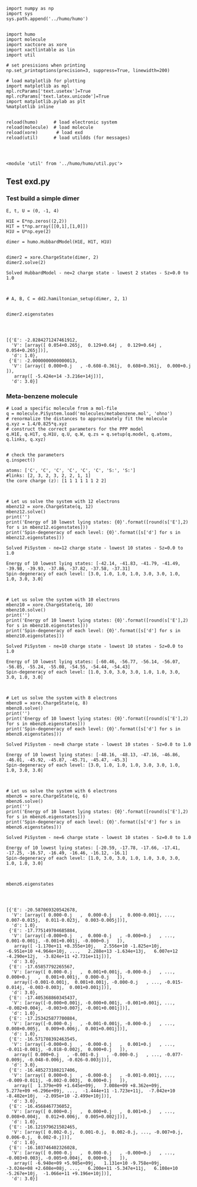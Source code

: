 

    import numpy as np
    import sys
    sys.path.append('../humo/humo')


    import humo
    import molecule
    import xactcore as xore
    import xactlintable as lin
    import util
    
    # set presisions when printing
    np.set_printoptions(precision=3, suppress=True, linewidth=200)
    
    # load matplotlib for plotting
    import matplotlib as mpl
    mpl.rcParams['text.usetex']=True
    mpl.rcParams['text.latex.unicode']=True
    import matplotlib.pylab as plt
    %matplotlib inline


    reload(humo)      # load electronic system
    reload(molecule)  # load molecule
    reload(xore)       # load exd
    reload(util)      # load utildds (for messages)




    <module 'util' from '../humo/humo/util.pyc'>



## Test exd.py

### Test build a simple dimer


    E, t, U = (0, -1, 4)
    
    H1E = E*np.zeros((2,2))
    H1T = t*np.array([[0,1],[1,0]])
    H1U = U*np.eye(2)
    
    dimer = humo.HubbardModel(H1E, H1T, H1U)


    dimer2 = xore.ChargeState(dimer, 2)
    dimer2.solve(2)

    Solved HubbardModel - ne=2 charge state - lowest 2 states - Sz=0.0 to 1.0



    # A, B, C = dd2.hamiltonian_setup(dimer, 2, 1)


    dimer2.eigenstates




    [{'E': -2.8284271247461912,
      'V': [array([ 0.054+0.265j,  0.129+0.64j ,  0.129+0.64j ,  0.054+0.265j])],
      'd': 1.0},
     {'E': -2.0000000000000013,
      'V': [array([ 0.000+0.j   , -0.608-0.361j,  0.608+0.361j,  0.000+0.j   ]),
       array([ -5.424e+14 -3.216e+14j])],
      'd': 3.0}]



### Meta-benzene molecule


    # Load a specific molecule from a mol-file
    q = molecule.PiSystem.load('molecules/metabenzene.mol', 'ohno')
    # renormalize the distances to approximately fit the molecule
    q.xyz = 1.4/0.825*q.xyz
    # construct the correct parameters for the PPP model
    q.H1E, q.H1T, q.H1U, q.U, q.W, q.zs = q.setup(q.model, q.atoms, q.links, q.xyz)


    # check the parameters
    q.inspect()

    atoms: ['C', 'C', 'C', 'C', 'C', 'C', 'S:', 'S:']
    #links: [2, 3, 2, 3, 2, 2, 1, 1]
    the core charge (z): [1 1 1 1 1 1 2 2]



    # Let us solve the system with 12 electrons
    mbenz12 = xore.ChargeState(q, 12)
    mbenz12.solve()
    print('')
    print('Energy of 10 lowest lying states: {0}'.format([round(s['E'],2) for s in mbenz12.eigenstates]))
    print('Spin-degeneracy of each level: {0}'.format([s['d'] for s in mbenz12.eigenstates]))

    Solved PiSystem - ne=12 charge state - lowest 10 states - Sz=0.0 to 1.0
    
    Energy of 10 lowest lying states: [-42.14, -41.83, -41.79, -41.49, -39.98, -39.93, -37.86, -37.82, -37.58, -37.31]
    Spin-degeneracy of each level: [3.0, 1.0, 1.0, 1.0, 3.0, 3.0, 1.0, 1.0, 3.0, 3.0]



    # Let us solve the system with 10 electrons
    mbenz10 = xore.ChargeState(q, 10)
    mbenz10.solve()
    print('')
    print('Energy of 10 lowest lying states: {0}'.format([round(s['E'],2) for s in mbenz10.eigenstates]))
    print('Spin-degeneracy of each level: {0}'.format([s['d'] for s in mbenz10.eigenstates]))

    Solved PiSystem - ne=10 charge state - lowest 10 states - Sz=0.0 to 1.0
    
    Energy of 10 lowest lying states: [-60.46, -56.77, -56.14, -56.07, -56.05, -55.24, -55.08, -54.55, -54.44, -54.43]
    Spin-degeneracy of each level: [1.0, 3.0, 3.0, 3.0, 1.0, 1.0, 3.0, 3.0, 1.0, 3.0]



    # Let us solve the system with 8 electrons
    mbenz8 = xore.ChargeState(q, 8)
    mbenz8.solve()
    print('')
    print('Energy of 10 lowest lying states: {0}'.format([round(s['E'],2) for s in mbenz8.eigenstates]))
    print('Spin-degeneracy of each level: {0}'.format([s['d'] for s in mbenz8.eigenstates]))

    Solved PiSystem - ne=8 charge state - lowest 10 states - Sz=0.0 to 1.0
    
    Energy of 10 lowest lying states: [-48.16, -48.13, -47.16, -46.86, -46.01, -45.92, -45.87, -45.71, -45.47, -45.3]
    Spin-degeneracy of each level: [3.0, 1.0, 1.0, 1.0, 3.0, 3.0, 1.0, 1.0, 3.0, 3.0]



    # Let us solve the system with 6 electrons
    mbenz6 = xore.ChargeState(q, 6)
    mbenz6.solve()
    print('')
    print('Energy of 10 lowest lying states: {0}'.format([round(s['E'],2) for s in mbenz6.eigenstates]))
    print('Spin-degeneracy of each level: {0}'.format([s['d'] for s in mbenz6.eigenstates]))

    Solved PiSystem - ne=6 charge state - lowest 10 states - Sz=0.0 to 1.0
    
    Energy of 10 lowest lying states: [-20.59, -17.78, -17.66, -17.41, -17.25, -16.57, -16.49, -16.46, -16.12, -16.1]
    Spin-degeneracy of each level: [1.0, 3.0, 3.0, 1.0, 1.0, 3.0, 3.0, 1.0, 1.0, 3.0]



    mbenz6.eigenstates




    [{'E': -20.587069320542678,
      'V': [array([ 0.000-0.j   ,  0.000-0.j   ,  0.000-0.001j, ...,  0.007-0.015j,  0.011-0.023j,  0.003-0.005j])],
      'd': 1.0},
     {'E': -17.775149704685884,
      'V': [array([-0.000+0.j   ,  0.000-0.j   , -0.000+0.j   , ...,  0.001-0.001j, -0.001+0.001j, -0.000+0.j   ]),
       array([ -1.170e+11 +8.355e+10j,   2.556e+10 -1.825e+10j,  -6.951e+10 +4.964e+10j, ...,   2.288e+13 -1.634e+13j,   6.007e+12 -4.290e+12j,  -3.824e+11 +2.731e+11j])],
      'd': 3.0},
     {'E': -17.65857792265567,
      'V': [array([ 0.000-0.j   ,  0.001+0.001j, -0.000-0.j   , ...,  0.000+0.j   ,  0.001+0.001j,  0.000-0.j   ]),
       array([-0.001-0.001j,  0.001+0.001j, -0.000-0.j   , ..., -0.015-0.014j, -0.003-0.003j,  0.001+0.001j])],
      'd': 3.0},
     {'E': -17.405368860345437,
      'V': [array([-0.000+0.001j, -0.000+0.001j, -0.001+0.001j, ..., -0.002+0.004j, -0.003+0.007j, -0.001+0.001j])],
      'd': 1.0},
     {'E': -17.253425877700884,
      'V': [array([-0.000-0.j   , -0.001-0.001j, -0.000-0.j   , ...,  0.008+0.005j,  0.009+0.006j,  0.001+0.001j])],
      'd': 1.0},
     {'E': -16.571708392463545,
      'V': [array([-0.000+0.j   , -0.000-0.j   ,  0.001+0.j   , ..., -0.011-0.001j, -0.018-0.002j,  0.000+0.j   ]),
       array([ 0.000+0.j   , -0.001-0.j   , -0.000-0.j   , ..., -0.077-0.009j, -0.048-0.006j, -0.026-0.003j])],
      'd': 3.0},
     {'E': -16.485273108217406,
      'V': [array([ 0.000+0.j   , -0.000-0.j   , -0.001-0.001j, ..., -0.009-0.011j, -0.002-0.003j,  0.000+0.j   ]),
       array([  1.379e+09 +1.645e+09j,   7.008e+09 +8.362e+09j,   5.277e+09 +6.296e+09j, ...,  -1.444e+11 -1.723e+11j,  -7.042e+10 -8.402e+10j,  -2.095e+10 -2.499e+10j])],
      'd': 3.0},
     {'E': -16.4568467736052,
      'V': [array([ 0.000+0.j   ,  0.000+0.j   ,  0.001+0.j   , ...,  0.008+0.004j,  0.012+0.006j,  0.005+0.002j])],
      'd': 1.0},
     {'E': -16.121979621502465,
      'V': [array([ 0.002-0.j,  0.001-0.j,  0.002-0.j, ..., -0.007+0.j,  0.006-0.j,  0.002-0.j])],
      'd': 1.0},
     {'E': -16.103746402326028,
      'V': [array([ 0.000-0.j   ,  0.000-0.j   , -0.000+0.j   , ..., -0.003+0.003j, -0.005+0.004j,  0.000+0.j   ]),
       array([ -6.940e+09 +5.985e+09j,   1.131e+10 -9.758e+09j,  -3.024e+08 +2.608e+08j, ...,   6.200e+11 -5.347e+11j,   6.108e+10 -5.267e+10j,  -1.066e+11 +9.196e+10j])],
      'd': 3.0}]




    
